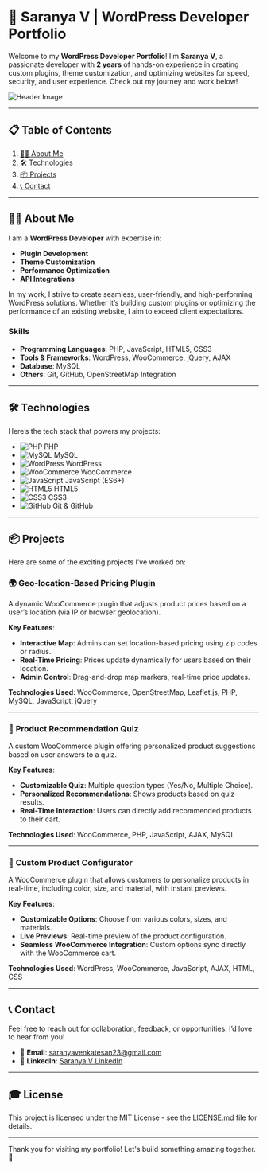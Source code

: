 # 🚀 Saranya V | WordPress Developer Portfolio

Welcome to my **WordPress Developer Portfolio**! I’m **Saranya V**, a passionate developer with **2 years** of hands-on experience in creating custom plugins, theme customization, and optimizing websites for speed, security, and user experience. Check out my journey and work below!

![Header Image](https://your-banner-image-link.com)  <!-- Replace with your image link -->

---

## 📋 Table of Contents
1. [👩‍💻 About Me](#about-me)
2. [🛠 Technologies](#technologies)
3. [📦 Projects](#projects)
4. [📞 Contact](#contact)

---

## 👩‍💻 About Me

I am a **WordPress Developer** with expertise in:
- **Plugin Development**
- **Theme Customization**
- **Performance Optimization**
- **API Integrations**

In my work, I strive to create seamless, user-friendly, and high-performing WordPress solutions. Whether it’s building custom plugins or optimizing the performance of an existing website, I aim to exceed client expectations.

### Skills
- **Programming Languages**: PHP, JavaScript, HTML5, CSS3
- **Tools & Frameworks**: WordPress, WooCommerce, jQuery, AJAX
- **Database**: MySQL
- **Others**: Git, GitHub, OpenStreetMap Integration

---

## 🛠 Technologies

Here’s the tech stack that powers my projects:

- ![PHP](https://img.shields.io/badge/PHP-5.6+-blue?logo=php) PHP
- ![MySQL](https://img.shields.io/badge/MySQL-5.7+-blue?logo=mysql) MySQL
- ![WordPress](https://img.shields.io/badge/WordPress-5.7+-blue?logo=wordpress) WordPress
- ![WooCommerce](https://img.shields.io/badge/WooCommerce-5.6+-blue?logo=woocommerce) WooCommerce
- ![JavaScript](https://img.shields.io/badge/JavaScript-ES6+-yellow?logo=javascript) JavaScript (ES6+)
- ![HTML5](https://img.shields.io/badge/HTML5-5+-red?logo=html5) HTML5
- ![CSS3](https://img.shields.io/badge/CSS3-3+-blue?logo=css3) CSS3
- ![GitHub](https://img.shields.io/badge/GitHub-Active-blue?logo=github) Git & GitHub

---

## 📦 Projects

Here are some of the exciting projects I’ve worked on:

### 🌍 **Geo-location-Based Pricing Plugin**
A dynamic WooCommerce plugin that adjusts product prices based on a user’s location (via IP or browser geolocation).

**Key Features**:
- **Interactive Map**: Admins can set location-based pricing using zip codes or radius.
- **Real-Time Pricing**: Prices update dynamically for users based on their location.
- **Admin Control**: Drag-and-drop map markers, real-time price updates.
  
**Technologies Used**: WooCommerce, OpenStreetMap, Leaflet.js, PHP, MySQL, JavaScript, jQuery

---

### 🛒 **Product Recommendation Quiz**
A custom WooCommerce plugin offering personalized product suggestions based on user answers to a quiz.

**Key Features**:
- **Customizable Quiz**: Multiple question types (Yes/No, Multiple Choice).
- **Personalized Recommendations**: Shows products based on quiz results.
- **Real-Time Interaction**: Users can directly add recommended products to their cart.

**Technologies Used**: WooCommerce, PHP, JavaScript, AJAX, MySQL

---

### 🎨 **Custom Product Configurator**
A WooCommerce plugin that allows customers to personalize products in real-time, including color, size, and material, with instant previews.

**Key Features**:
- **Customizable Options**: Choose from various colors, sizes, and materials.
- **Live Previews**: Real-time preview of the product configuration.
- **Seamless WooCommerce Integration**: Custom options sync directly with the WooCommerce cart.

**Technologies Used**: WordPress, WooCommerce, JavaScript, AJAX, HTML, CSS

---

## 📞 Contact

Feel free to reach out for collaboration, feedback, or opportunities. I’d love to hear from you!

- 📧 **Email**: [saranyavenkatesan23@gmail.com](mailto:saranyavenkatesan23@gmail.com)
- 💼 **LinkedIn**: [Saranya V LinkedIn](https://linkedin.com)

---

## 🎓 License

This project is licensed under the MIT License - see the [LICENSE.md](LICENSE.md) file for details.

---

Thank you for visiting my portfolio! Let's build something amazing together. 🚀
